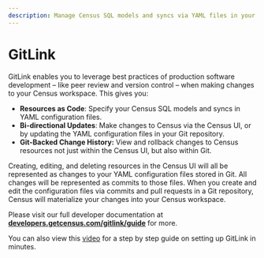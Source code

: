 ```yaml
---
description: Manage Census SQL models and syncs via YAML files in your Git repository.
---
```


# GitLink

GitLink enables you to leverage best practices of production software development – like peer review and version control – when making changes to your Census workspace. This gives you:

* **Resources as Code**: Specify your Census SQL models and syncs in YAML configuration files.
* **Bi-directional Updates**: Make changes to Census via the Census UI, or by updating the YAML configuration files in your Git repository.
* **Git-Backed Change History:** View and rollback changes to Census resources not just within the Census UI, but also within Git.

Creating, editing, and deleting resources in the Census UI will all be represented as changes to your YAML configuration files stored in Git. All changes will be represented as commits to those files. When you create and edit the configuration files via commits and pull requests in a Git repository, Census will materialize your changes into your Census workspace.

Please visit our full developer documentation at [**developers.getcensus.com/gitlink/guide**](https://developers.getcensus.com/gitlink/guide) for more.

You can also view this [video](https://www.loom.com/share/53e5a08688e246c2a36c5e915b659a0d?sid=b50a009c-7a93-4c67-89a7-b20d2248d38f) for a step by step guide on setting up GitLink in minutes.
